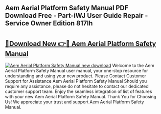 ## Aem Aerial Platform Safety Manual PDF Download Free - Part-iWJ User Guide Repair - Service Owner Edition 817Ih

# <h2><a href="http://bc13673.oget.top/?id=Aem+Aerial+Platform+Safety+Manual">🔗Download New 👉🔴 Aem Aerial Platform Safety Manual</a></h2>

[![Aem Aerial Platform Safety Manual new download](https://i.imgur.com/5g1atiW.png)](http://bc13673.oget.top/?id=Aem+Aerial+Platform+Safety+Manual)
Welcome to the Aem Aerial Platform Safety Manual user manual, your one-stop resource for understanding and using your new product. Please Contact Customer Support for Assistance Aem Aerial Platform Safety Manual Should you require any assistance, please do not hesitate to contact our dedicated customer support team. Enjoy the seamless integration of list of features with your new Aem Aerial Platform Safety Manual. Thank You for Choosing Us! We appreciate your trust and support Aem Aerial Platform Safety Manual.
